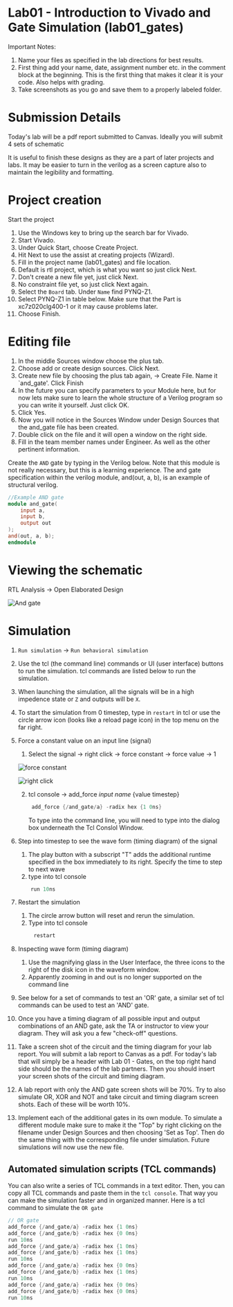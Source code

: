 # Lab01 - Introduction to Vivado and Gate Simulation (lab01_gates)
Important Notes:
1. Name your files as specified in the lab directions for best results.
2. First thing add your name, date, assignment number etc. in the comment block at the beginning.
   This is the first thing that makes it clear it is your code. Also helps with grading.
3. Take screenshots as you go and save them to a properly labeled folder.

# Submission Details
Today's lab will be a pdf report submitted to Canvas. Ideally you will submit 4 sets of schematic

It is useful to finish these designs as they are a part of later projects and labs. It may be easier to turn in the verilog as a screen capture also to maintain the legibility and formatting.

# Project creation
Start the project
1. Use the Windows key to bring up the search bar for Vivado.
2. Start Vivado.
3. Under Quick Start, choose Create Project.
4. Hit Next to use the assist at creating projects (Wizard).
5. Fill in the project name (lab01_gates) and file location.
6. Default is rtl project, which is what you want so just click Next.
7. Don't create a new file yet, just click Next.
8. No constraint file yet, so just click Next again.
9. Select the `Board` tab. Under `Name` find PYNQ-Z1.
10. Select PYNQ-Z1 in table below. Make sure that the Part is xc7z020clg400-1 or it may cause problems later.
11. Choose Finish.

# Editing file
1. In the middle Sources window choose the plus tab.
2. Choose add or create design sources. Click Next.
4. Create new file by choosing the plus tab again, -> Create File. Name it `and_gate'. Click Finish
5. In the future you can specify parameters to your Module here, but for now lets make sure 
   to learn the whole structure of a Verilog program so you can write it yourself. Just click OK.
6. Click Yes.
7. Now you will notice in the Sources Window under Design Sources that the and_gate file has been created.
8. Double click on the file and it will open a window on the right side.
9. Fill in the team member names under Engineer. As well as the other pertinent information.
    
Create the `AND`  gate by typing in the Verilog below. Note that this module is not really necessary, but this is a learning experience. The and gate specification within the verilog module, and(out, a, b), is an example of structural verilog.

<!--    ## Format -->
 <!--    *gate*(*output*, *input1*, *input2*) -->

```verilog
//Example AND gate
module and_gate(
    input a, 
    input b, 
    output out
);
and(out, a, b);
endmodule
```

# Viewing the schematic
RTL Analysis -> Open Elaborated Design 

![And gate](and_gate_logic.png)
    
# Simulation
1. `Run simulation` -> `Run behavioral simulation`
2. Use the tcl (the command line) commands or UI (user interface) buttons to run the simulation. tcl commands are listed below to run the simulation.
3. When launching the simulation, all the signals will be in a high impedence state or `Z` and outputs will be `X`.
4. To start the simulation from 0 timestep, type in `restart` in tcl or use the circle arrow icon (looks like a reload page icon) in the top menu on the far right.
5. Force a constant value on an input line (signal)

    1) Select the signal -> right click -> force constant -> force value -> 1
   
   ![force constant](rightclick_force_constant.png)

   ![right click](rightclick_input_constant.png)

    2) tcl console -> add_force *input name* {value timestep}
        
       ``` verilog 
        add_force {/and_gate/a} -radix hex {1 0ns} 
        ```
       To type into the command line, you will need to type into the dialog box underneath the Tcl Conslol Window.
6. Step into timestep to see the wave form (timing diagram) of the signal
   
   1) The play button with a subscript "T" adds the additional runtime specified in the box immediately to its right. Specify the time to step to next wave
   2) type into tcl console
    ```verilog
        run 10ns
    ```

7. Restart the simulation 
   1) The circle arrow  button will reset and rerun the simulation.
   2) Type into tcl console
   ```verilog 
        restart
   ```

8. Inspecting wave form (timing diagram)
   1) Use the magnifying glass in the User Interface, the three icons to the right of the disk icon in the waveform window.
   2) Apparently zooming in and out is no longer supported on the command line

9. See below for a set of commands to test an 'OR' gate, a similar set of tcl commands can be used to test an 'AND' gate.
    
10. Once you have a timing diagram of all possible input and output combinations of an AND gate, ask the TA or instructor to view your diagram. They will ask you a few "check-off" questions. 
11. Take a screen shot of the circuit and the timing diagram for your lab report. You will submit a lab report to Canvas as a pdf. For today's lab that will simply be a header with Lab 01 - Gates, on the top right hand side should be the names of the lab partners. Then you should insert your screen shots of the circuit and timing diagram.
12. A lab report with only the AND gate screen shots will be 70%. Try to also simulate OR, XOR and NOT and take circuit and timing diagram screen shots. Each of these will be worth 10%.
13. Implement each of the additional gates in its own module. To simulate a different module make sure to make it the "Top" by right clicking on the filename under Design Sources and then choosing 'Set as Top'. Then do the same thing with the corresponding file under simulation. Future simulations will now use the new file.

## Automated simulation scripts (TCL commands)

You can also write a series of TCL commands in a text editor. Then, you can copy all TCL commands and paste them in the `tcl console`. That way you can make the simulation faster and in organized manner. Here is a tcl command to simulate the `OR gate`
```verilog
// OR gate
add_force {/and_gate/a} -radix hex {1 0ns}
add_force {/and_gate/b} -radix hex {0 0ns}
run 10ns
add_force {/and_gate/a} -radix hex {1 0ns}
add_force {/and_gate/b} -radix hex {1 0ns}
run 10ns
add_force {/and_gate/a} -radix hex {0 0ns}
add_force {/and_gate/b} -radix hex {1 0ns}
run 10ns
add_force {/and_gate/a} -radix hex {0 0ns}
add_force {/and_gate/b} -radix hex {0 0ns}
run 10ns


```
